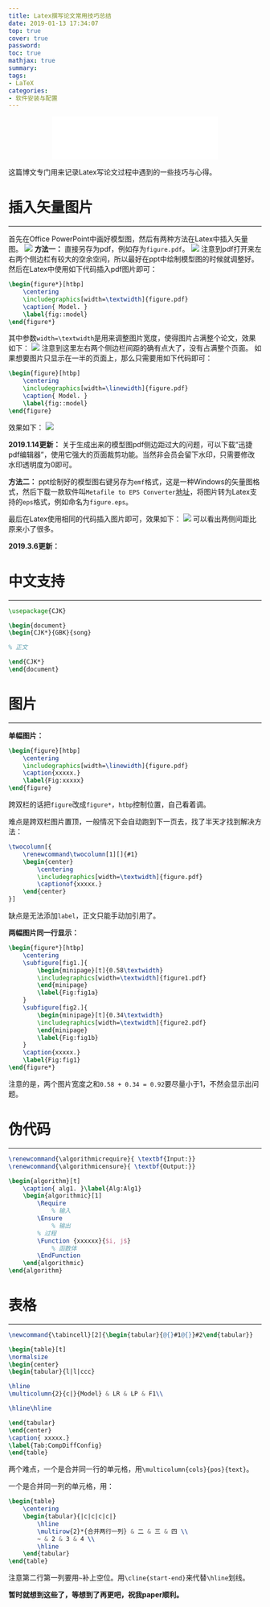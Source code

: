 ```yaml
---
title: Latex撰写论文常用技巧总结
date: 2019-01-13 17:34:07
top: true
cover: true
password:
toc: true
mathjax: true
summary:
tags:
- LaTeX
categories:
- 软件安装与配置
---
```


<div align="middle"><iframe frameborder="no" border="0" marginwidth="0" marginheight="0" width=330 height=86 src="//music.163.com/outchain/player?type=2&id=28636660&auto=1&height=66"></iframe></div>

这篇博文专门用来记录Latex写论文过程中遇到的一些技巧与心得。

# 插入矢量图片
---
首先在Office PowerPoint中画好模型图，然后有两种方法在Latex中插入矢量图。
![](1.jpg)
**方法一：**
直接另存为pdf，例如存为`figure.pdf`。
![](2.jpg)
注意到pdf打开来左右两个侧边栏有较大的空余空间，所以最好在ppt中绘制模型图的时候就调整好。
然后在Latex中使用如下代码插入pdf图片即可：
```latex
\begin{figure*}[htbp]
    \centering
    \includegraphics[width=\textwidth]{figure.pdf}
    \caption{ Model. }
    \label{fig::model}
\end{figure*}
```
其中参数`width=\textwidth`是用来调整图片宽度，使得图片占满整个论文，效果如下：
![](3.jpg)
注意到这里左右两个侧边栏间距的确有点大了，没有占满整个页面。
如果想要图片只显示在一半的页面上，那么只需要用如下代码即可：
```latex
\begin{figure}[htbp]
    \centering
    \includegraphics[width=\linewidth]{figure.pdf}
    \caption{ Model. }
    \label{fig::model}
\end{figure}
```
效果如下：
![](4.jpg)

**2019.1.14更新：**
关于生成出来的模型图pdf侧边距过大的问题，可以下载“迅捷pdf编辑器”，使用它强大的页面裁剪功能。当然非会员会留下水印，只需要修改水印透明度为0即可。

**方法二：**
ppt绘制好的模型图右键另存为`emf`格式，这是一种Windows的矢量图格式，然后下载一款软件叫`Metafile to EPS Converter`[地址](http://wiki.lyx.org/uploads/Windows/metafile2eps/metafile2eps.exe)，将图片转为Latex支持的`eps`格式，例如命名为`figure.eps`。

最后在Latex使用相同的代码插入图片即可，效果如下：
![](5.jpg)
可以看出两侧间距比原来小了很多。

**2019.3.6更新：**
# 中文支持
---
```latex
\usepackage{CJK}

\begin{document}
\begin{CJK*}{GBK}{song}

% 正文

\end{CJK*}
\end{document}
```

# 图片
---
**单幅图片：**
```latex
\begin{figure}[htbp]
    \centering
    \includegraphics[width=\linewidth]{figure.pdf}
    \caption{xxxxx.}
    \label{Fig:xxxxx}
\end{figure}
```
跨双栏的话把`figure`改成`figure*`，`htbp`控制位置，自己看着调。

难点是跨双栏图片置顶，一般情况下会自动跑到下一页去，找了半天才找到解决方法：
```latex
\twocolumn[{
    \renewcommand\twocolumn[1][]{#1}
    \begin{center}
        \centering
        \includegraphics[width=\textwidth]{figure.pdf}
        \captionof{xxxxx.}
    \end{center}
}]
```
缺点是无法添加`label`，正文只能手动加引用了。

**两幅图片同一行显示：**
```latex
\begin{figure*}[htbp]
    \centering
    \subfigure[fig1.]{
        \begin{minipage}[t]{0.58\textwidth}
        \includegraphics[width=\textwidth]{figure1.pdf}
        \end{minipage}
        \label{Fig:fig1a}
    }
    \subfigure[fig2.]{
        \begin{minipage}[t]{0.34\textwidth}
        \includegraphics[width=\textwidth]{figure2.pdf}
        \end{minipage}
        \label{Fig:fig1b}
    }
    \caption{xxxxx.}
    \label{Fig:fig1}
\end{figure*}
```
注意的是，两个图片宽度之和`0.58 + 0.34 = 0.92`要尽量小于1，不然会显示出问题。

# 伪代码
---

```latex
\renewcommand{\algorithmicrequire}{ \textbf{Input:}}
\renewcommand{\algorithmicensure}{ \textbf{Output:}}

\begin{algorithm}[t]
    \caption{ alg1. }\label{Alg:Alg1}
    \begin{algorithmic}[1]
        \Require
            % 输入
        \Ensure
            % 输出
        % 过程
        \Function {xxxxxx}{$i, j$}
            % 函数体
        \EndFunction
    \end{algorithmic}
\end{algorithm}
```

# 表格
---

```latex
\newcommand{\tabincell}[2]{\begin{tabular}{@{}#1@{}}#2\end{tabular}}

\begin{table}[t]
\normalsize
\begin{center}
\begin{tabular}{l|l|ccc}

\hline
\multicolumn{2}{c|}{Model} & LR & LP & F1\\

\hline\hline

\end{tabular}
\end{center}
\caption{ xxxxx.}
\label{Tab:CompDiffConfig}
\end{table}
```

两个难点，一个是合并同一行的单元格，用`\multicolumn{cols}{pos}{text}`。

一个是合并同一列的单元格，用：
```latex
\begin{table}
    \centering
    \begin{tabular}{|c|c|c|c|}
        \hline
        \multirow{2}*{合并两行一列} & 二 & 三 & 四 \\
        ~ & 2 & 3 & 4 \\
        \hline
    \end{tabular}
\end{table}
```
注意第二行第一列要用`~`补上空位。用`\cline{start-end}`来代替`\hline`划线。

**暂时就想到这些了，等想到了再更吧，祝我paper顺利。**